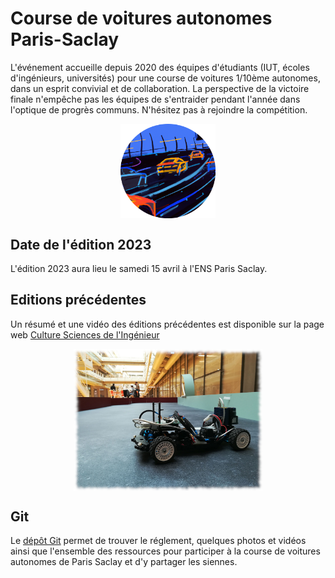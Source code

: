 # Course de voitures autonomes Paris-Saclay

L'événement accueille depuis 2020 des équipes d'étudiants (IUT, écoles d'ingénieurs, universités) pour une course de voitures 1/10ème autonomes, dans un esprit convivial et de collaboration. La perspective de la victoire finale n'empêche pas les équipes de s'entraider pendant l'année dans l'optique de progrès communs.
N'hésitez pas à rejoindre la compétition.

<img 
    style="display: block; 
           margin-left: auto;
           margin-right: auto;
           width: 30%;"
    src="images/logo_VAPS.png" 
    alt="logo course de voitures autonomes">
</img>

## Date de l'édition 2023

L'édition 2023 aura lieu le samedi 15 avril à l'ENS Paris Saclay.

## Editions précédentes

Un résumé et une vidéo des éditions précédentes est disponible sur la page web [Culture Sciences de l'Ingénieur](https://eduscol.education.fr/sti/si-ens-paris-saclay/actualites/course-de-voitures-autonomes-2022-resultats)

<img 
    style="display: block; 
           margin-left: auto;
           margin-right: auto;
           width: 60%;"
    src="images/photo2021_course_voitures_autonomes.jpg" 
    alt="photo de la course 2021">
</img>

## Git

Le [dépôt Git](https://github.com/ajuton-ens/CourseVoituresAutonomesSaclay) permet de trouver le réglement, quelques photos et vidéos ainsi que l'ensemble des ressources pour participer à la course de voitures autonomes de Paris Saclay et d'y partager les siennes.